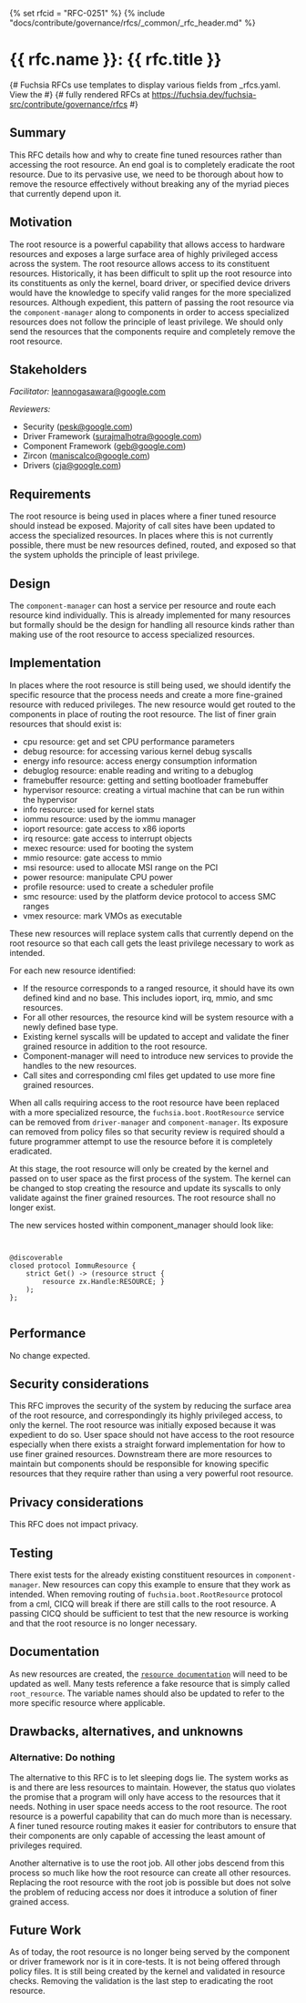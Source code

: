 <!-- mdformat off(templates not supported) -->
{% set rfcid = "RFC-0251" %}
{% include "docs/contribute/governance/rfcs/_common/_rfc_header.md" %}
# {{ rfc.name }}: {{ rfc.title }}
{# Fuchsia RFCs use templates to display various fields from _rfcs.yaml. View the #}
{# fully rendered RFCs at https://fuchsia.dev/fuchsia-src/contribute/governance/rfcs #}
<!-- SET the `rfcid` VAR ABOVE. DO NOT EDIT ANYTHING ELSE ABOVE THIS LINE. -->

<!-- mdformat on -->

## Summary

This RFC details how and why to create fine tuned resources rather than
accessing the root resource. An end goal is to completely eradicate the root
resource. Due to its pervasive use, we need to be thorough about how to remove
the resource effectively without breaking any of the myriad pieces that
currently depend upon it.

## Motivation

The root resource is a powerful capability that allows access to hardware
resources and exposes a large surface area of highly privileged access across
the system. The root resource allows access to its constituent resources.
Historically, it has been difficult to split up the root resource into its
constituents as only the kernel, board driver, or specified device drivers would
have the knowledge to specify valid ranges for the more specialized resources.
Although expedient, this pattern of passing the root resource via the
`component-manager` along to components in order to access specialized resources
does not follow the principle of least privilege. We should only send the
resources that the components require and completely remove the root resource.

## Stakeholders

*Facilitator:* leannogasawara@google.com

*Reviewers:*

*   Security (<pesk@google.com>)
*   Driver Framework (<surajmalhotra@google.com>)
*   Component Framework (<geb@google.com>)
*   Zircon (<maniscalco@google.com>)
*   Drivers (<cja@google.com>)

## Requirements

The root resource is being used in places where a finer tuned resource should
instead be exposed. Majority of call sites have been updated to access the
specialized resources. In places where this is not currently possible, there
must be new resources defined, routed, and exposed so that the system upholds
the principle of least privilege.

## Design

The `component-manager` can host a service per resource and route each resource
kind individually. This is already implemented for many resources but formally
should be the design for handling all resource kinds rather than making use of
the root resource to access specialized resources.

## Implementation

In places where the root resource is still being used, we should identify the
specific resource that the process needs and create a more fine-grained resource
with reduced privileges. The new resource would get routed to the components in
place of routing the root resource. The list of finer grain resources that
should exist is:

*   cpu resource: get and set CPU performance parameters
*   debug resource: for accessing various kernel debug syscalls
*   energy info resource: access energy consumption information
*   debuglog resource: enable reading and writing to a debuglog
*   framebuffer resource: getting and setting bootloader framebuffer
*   hypervisor resource: creating a virtual machine that can be run within the
    hypervisor
*   info resource: used for kernel stats
*   iommu resource: used by the iommu manager
*   ioport resource: gate access to x86 ioports
*   irq resource: gate access to interrupt objects
*   mexec resource: used for booting the system
*   mmio resource: gate access to mmio
*   msi resource: used to allocate MSI range on the PCI
*   power resource: manipulate CPU power
*   profile resource: used to create a scheduler profile
*   smc resource: used by the platform device protocol to access SMC ranges
*   vmex resource: mark VMOs as executable

These new resources will replace system calls that currently depend on the root
resource so that each call gets the least privilege necessary to work as
intended.

For each new resource identified:

*   If the resource corresponds to a ranged resource, it should have its own
    defined kind and no base. This includes ioport, irq, mmio, and smc
    resources.
*   For all other resources, the resource kind will be system resource with a
    newly defined base type.
*   Existing kernel syscalls will be updated to accept and validate the finer
    grained resource in addition to the root resource.
*   Component-manager will need to introduce new services to provide the handles
    to the new resources.
*   Call sites and corresponding cml files get updated to use more fine grained
    resources.

When all calls requiring access to the root resource have been replaced with a
more specialized resource, the `fuchsia.boot.RootResource` service can be
removed from `driver-manager` and `component-manager`. Its exposure can removed
from policy files so that security review is required should a future programmer
attempt to use the resource before it is completely eradicated.

At this stage, the root resource will only be created by the kernel and passed
on to user space as the first process of the system. The kernel can be changed
to stop creating the resource and update its syscalls to only validate against
the finer grained resources. The root resource shall no longer exist.

The new services hosted within component_manager should look like:

```


@discoverable
closed protocol IommuResource {
    strict Get() -> (resource struct {
        resource zx.Handle:RESOURCE; }
    );
};


```

## Performance

No change expected.

## Security considerations

This RFC improves the security of the system by reducing the surface area of the
root resource, and correspondingly its highly privileged access, to only the
kernel. The root resource was initially exposed because it was expedient to do
so. User space should not have access to the root resource especially when there
exists a straight forward implementation for how to use finer grained resources.
Downstream there are more resources to maintain but components should be
responsible for knowing specific resources that they require rather than using a
very powerful root resource.

## Privacy considerations

This RFC does not impact privacy.

## Testing

There exist tests for the already existing constituent resources in
`component-manager`. New resources can copy this example to ensure that they
work as intended. When removing routing of `fuchsia.boot.RootResource` protocol
from a cml, CICQ will break if there are still calls to the root resource. A
passing CICQ should be sufficient to test that the new resource is working and
that the root resource is no longer necessary.

## Documentation

As new resources are created, the [`resource documentation`] will need to be
updated as well. Many tests reference a fake resource that is simply called
`root_resource`. The variable names should also be updated to refer to the more
specific resource where applicable.

## Drawbacks, alternatives, and unknowns

### Alternative: Do nothing

The alternative to this RFC is to let sleeping dogs lie. The system works as is
and there are less resources to maintain. However, the status quo violates the
promise that a program will only have access to the resources that it needs.
Nothing in user space needs access to the root resource. The root resource is a
powerful capability that can do much more than is necessary. A finer tuned
resource routing makes it easier for contributors to ensure that their
components are only capable of accessing the least amount of privileges
required.

Another alternative is to use the root job. All other jobs descend from this
process so much like how the root resource can create all other resources.
Replacing the root resource with the root job is possible but does not solve the
problem of reducing access nor does it introduce a solution of finer grained
access.

## Future Work

As of today, the root resource is no longer being served by the component or
driver framework nor is it in core-tests. It is not being offered through policy
files. It is still being created by the kernel and validated in resource checks.
Removing the validation is the last step to eradicating the root resource.

[`resource documentation`]: /reference/kernel_objects/resource.md